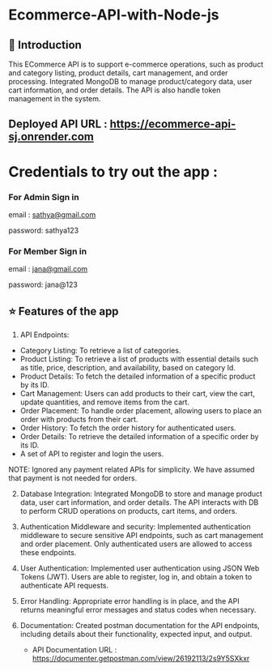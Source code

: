 ﻿# Ecommerce-API-with-Node-js

## 📌 Introduction

This ECommerce API is to support e-commerce operations, such as product and category listing, product details, cart management, and order processing. Integrated MongoDB to manage product/category data, user cart information, and order details. The API is also handle token management in the system.

## Deployed API URL : https://ecommerce-api-sj.onrender.com

# Credentials to try out the app :

### For Admin Sign in

email : sathya@gmail.com

password: sathya123

### For Member Sign in

email : jana@gmail.com

password: jana@123

## ⭐ Features of the app

1. API Endpoints:

* Category Listing: To retrieve a list of categories.
* Product Listing:  To retrieve a list of products with essential details such as title, price, description, and availability, based on category Id.
* Product Details: To fetch the detailed information of a specific product by its ID.
* Cart Management: Users can add products to their cart, view the cart, update quantities, and remove items from the cart.
* Order Placement: To handle order placement, allowing users to place an order with products from their cart.
* Order History: To fetch the order history for authenticated users.
* Order Details: To retrieve the detailed information of a specific order by its ID.
* A set of API to register and login the users.

NOTE: Ignored any payment related APIs for simplicity. We have assumed that payment is not needed for orders.

2. Database Integration: Integrated MongoDB to store and manage product data, user cart information, and order details. The API interacts with DB to perform CRUD operations on products, cart items, and orders.

3. Authentication Middleware and security: Implemented authentication middleware to secure sensitive API endpoints, such as cart management and order placement. Only authenticated users are allowed to access these endpoints.

4. User Authentication: Implemented user authentication using JSON Web Tokens (JWT). Users are able to register, log in, and obtain a token to authenticate API requests.

5. Error Handling: Appropriate error handling is in place, and the API returns meaningful error messages and status codes when necessary.

6. Documentation: Created postman documentation for the API endpoints, including details about their functionality, expected input, and output.
   * API Documentation URL : https://documenter.getpostman.com/view/26192113/2s9Y5SXkxr
